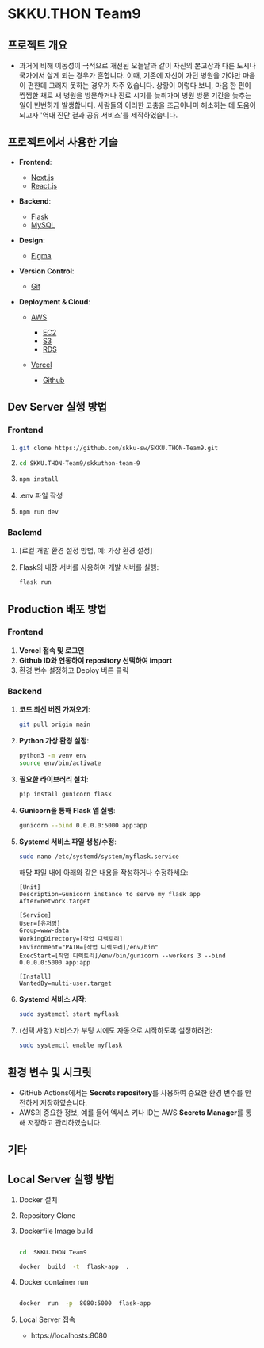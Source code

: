 # SKKU.THON Team9

## 프로젝트 개요
- 과거에 비해 이동성이 극적으로 개선된 오늘날과 같이 자신의 본고장과 다른 도시나 국가에서 살게 되는 경우가 흔합니다. 이때, 기존에 자신이 가던 병원을 가야만 마음이 편한데 그러지 못하는 경우가 자주 있습니다. 상황이 이렇다 보니, 마음 한 편이 찝찝한 채로 새 병원을 방문하거나 진료 시기를 늦춰가며 병원 방문 기간을 늦추는 일이 빈번하게 발생합니다. 사람들의 이러한 고충을 조금이나마 해소하는 데 도움이 되고자 '역대 진단 결과 공유 서비스'를 제작하였습니다.

## 프로젝트에서 사용한 기술
- **Frontend**:
  - [Next.js](https://nextjs.org/)
  - [React.js](https://react.dev/)

- **Backend**:
  - [Flask](https://flask.palletsprojects.com/)
  - [MySQL](https://www.mysql.com/)
  
- **Design**:
  - [Figma](https://www.figma.com/)
  
- **Version Control**:
  - [Git](https://git-scm.com/)

- **Deployment & Cloud**:
  - [AWS](https://aws.amazon.com/)
    - [EC2](https://aws.amazon.com/ec2/)
    - [S3](https://aws.amazon.com/s3/)
    - [RDS](https://aws.amazon.com/rds/)

  - [Vercel](https://vercel.com/)
    - [Github](https://github.com/)

## Dev Server 실행 방법
### Frontend
1. ```bash
   git clone https://github.com/skku-sw/SKKU.THON-Team9.git
   ```
3. ```bash
   cd SKKU.THON-Team9/skkuthon-team-9
   ```
4. ```bash
   npm install
   ```
4. .env 파일 작성
5. ```bash
   npm run dev
   ```

### Baclemd
1. [로컬 개발 환경 설정 방법, 예: 가상 환경 설정]
   
2. Flask의 내장 서버를 사용하여 개발 서버를 실행:
    ```bash
    flask run
    ```

## Production 배포 방법
### Frontend
1. **Vercel 접속 및 로그인**
2. **Github ID와 연동하여 repository 선택하여 import**
3. 환경 변수 설정하고 Deploy 버튼 클릭

### Backend
1. **코드 최신 버전 가져오기**:
    ```bash
    git pull origin main
    ```

2. **Python 가상 환경 설정**:
    ```bash
    python3 -m venv env
    source env/bin/activate
    ```

3. **필요한 라이브러리 설치**:
    ```bash
    pip install gunicorn flask
    ```

4. **Gunicorn을 통해 Flask 앱 실행**:
    ```bash
    gunicorn --bind 0.0.0.0:5000 app:app
    ```

5. **Systemd 서비스 파일 생성/수정**:
    ```bash
    sudo nano /etc/systemd/system/myflask.service
    ```

   해당 파일 내에 아래와 같은 내용을 작성하거나 수정하세요:
    ```
    [Unit]
    Description=Gunicorn instance to serve my flask app
    After=network.target

    [Service]
    User=[유저명]
    Group=www-data
    WorkingDirectory=[작업 디렉토리]
    Environment="PATH=[작업 디렉토리]/env/bin"
    ExecStart=[작업 디렉토리]/env/bin/gunicorn --workers 3 --bind 0.0.0.0:5000 app:app

    [Install]
    WantedBy=multi-user.target
    ```

6. **Systemd 서비스 시작**:
    ```bash
    sudo systemctl start myflask
    ```

7. (선택 사항) 서비스가 부팅 시에도 자동으로 시작하도록 설정하려면:
    ```bash
    sudo systemctl enable myflask
    ```

## 환경 변수 및 시크릿
- GitHub Actions에서는 **Secrets repository**를 사용하여 중요한 환경 변수를 안전하게 저장하였습니다.
- AWS의 중요한 정보, 예를 들어 엑세스 키나 ID는 AWS **Secrets Manager**를 통해 저장하고 관리하였습니다.

## 기타

## Local Server 실행 방법

1. Docker 설치

2. Repository Clone

3. Dockerfile Image build

   ```bash

   cd  SKKU.THON Team9

   docker  build  -t  flask-app  .

   ```

4. Docker container run

   ```bash

   docker  run  -p  8080:5000  flask-app

   ```

5. Local Server 접속

   - https://localhosts:8080
